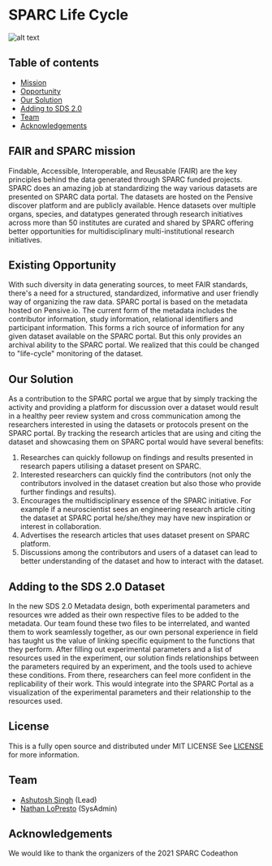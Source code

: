 # SPARC Life Cycle

![alt text](https://github.com/SPARC-FAIR-Codeathon/SPARCLifeCycle/blob/main/assets/SPARCLifeCycle.jpg?raw=true)

## Table of contents
* [Mission](#FAIR-and-SPARC-mission)
* [Opportunity](#Existing-Opportunity)
* [Our Solution](#Our-Solution)
* [Adding to SDS 2.0](#Adding-to-the-SDS-2.0-Dataset)
* [Team](#Team)
* [Acknowledgements](#Acknowledgements)

## FAIR and SPARC mission
 Findable, Accessible, Interoperable, and Reusable (FAIR) are the key principles behind the data generated through SPARC funded projects. SPARC does an amazing job at standardizing the way various datasets are presented on SPARC data portal. The datasets are hosted on the Pensive discover platform and are publicly available. Hence datasets over multiple organs, species, and datatypes generated through research initiatives across more than 50 institutes are curated and shared by SPARC offering better opportunities for multidisciplinary multi-institutional research initiatives. 

## Existing Opportunity 
   With such diversity in data generating sources, to meet FAIR standards, there's a need for a structured, standardized, informative and user friendly way of organizing the raw data. SPARC portal is based on the metadata hosted on Pensive.io. The current form of the metadata includes the contributor information, study information, relational identifiers and participant information. This forms a rich source of information for any given dataset available on the SPARC portal. But this only provides an archival ability to the SPARC portal. We realized that this could be changed to "life-cycle" monitoring of the dataset.
   
## Our Solution
As a contribution to the SPARC portal we argue that by simply tracking the activity and providing a platform for discussion over a dataset would result in a healthy peer review system and cross communication among the researchers interested in using the datasets or protocols present on the SPARC portal. By tracking the research articles that are using and citing the dataset and showcasing them on SPARC portal would have several benefits:
 1. Researches can quickly followup on findings and results presented in research papers utilising a dataset present on SPARC.
 2.  Interested researchers can quickly find the contributors (not only the contributors involved in the dataset creation but also those who provide further findings and results).
 3.  Encourages the multidisciplinary essence of the SPARC initiative. For example if a neuroscientist sees an engineering research article citing the dataset at SPARC portal he/she/they may have new inspiration or interest in collaboration.
 4.  Advertises the research articles that uses dataset present on SPARC platform.
 5.   Discussions among the contributors and users of a dataset can lead to better understanding of the dataset and how to interact with the dataset. 

## Adding to the SDS 2.0 Dataset
In the new SDS 2.0 Metadata design, both experimental parameters and resources wre added as their own respective files to be added to the metadata. Our team found these two files to be interrelated, and wanted them to work seamlessly together, as our own personal experience in field has taught us the value of linking specific equipment to the functions that they perform. After filling out experimental parameters and a list of resources used in the experiment, our solution finds relationships between the parameters required by an experiment, and the tools used to achieve these conditions. From there, researchers can feel more confident in the replicability of their work. This would integrate into the SPARC Portal as a visualization of the experimental parameters and their relationship to the resources used.  

## License
This is a fully open source and distributed under MIT LICENSE See [LICENSE](https://github.com/SPARC-FAIR-Codeathon/SPARCLifeCycle/blob/main/LICENSE) for more information.

## Team
* [Ashutosh Singh](https://github.com/singh17ashu) (Lead)
* [Nathan LoPresto](https://github.com/NathanLoPresto) (SysAdmin)

## Acknowledgements
We would like to thank the organizers of the 2021 SPARC Codeathon 
